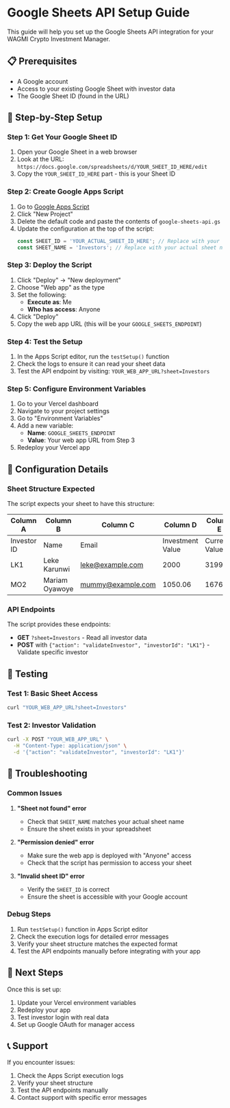 # Google Sheets API Setup Guide

This guide will help you set up the Google Sheets API integration for your WAGMI Crypto Investment Manager.

## 📋 Prerequisites

- A Google account
- Access to your existing Google Sheet with investor data
- The Google Sheet ID (found in the URL)

## 🚀 Step-by-Step Setup

### Step 1: Get Your Google Sheet ID

1. Open your Google Sheet in a web browser
2. Look at the URL: `https://docs.google.com/spreadsheets/d/YOUR_SHEET_ID_HERE/edit`
3. Copy the `YOUR_SHEET_ID_HERE` part - this is your Sheet ID

### Step 2: Create Google Apps Script

1. Go to [Google Apps Script](https://script.google.com/)
2. Click "New Project"
3. Delete the default code and paste the contents of `google-sheets-api.gs`
4. Update the configuration at the top of the script:
   ```javascript
   const SHEET_ID = 'YOUR_ACTUAL_SHEET_ID_HERE'; // Replace with your sheet ID
   const SHEET_NAME = 'Investors'; // Replace with your actual sheet name
   ```

### Step 3: Deploy the Script

1. Click "Deploy" → "New deployment"
2. Choose "Web app" as the type
3. Set the following:
   - **Execute as**: Me
   - **Who has access**: Anyone
4. Click "Deploy"
5. Copy the web app URL (this will be your `GOOGLE_SHEETS_ENDPOINT`)

### Step 4: Test the Setup

1. In the Apps Script editor, run the `testSetup()` function
2. Check the logs to ensure it can read your sheet data
3. Test the API endpoint by visiting: `YOUR_WEB_APP_URL?sheet=Investors`

### Step 5: Configure Environment Variables

1. Go to your Vercel dashboard
2. Navigate to your project settings
3. Go to "Environment Variables"
4. Add a new variable:
   - **Name**: `GOOGLE_SHEETS_ENDPOINT`
   - **Value**: Your web app URL from Step 3
5. Redeploy your Vercel app

## 🔧 Configuration Details

### Sheet Structure Expected

The script expects your sheet to have this structure:

| Column A | Column B | Column C | Column D | Column E | Column F |
|----------|----------|----------|----------|----------|----------|
| Investor ID | Name | Email | Investment Value | Current Value | Return % |
| LK1 | Leke Karunwi | leke@example.com | 2000 | 3199.60 | 60 |
| MO2 | Mariam Oyawoye | mummy@example.com | 1050.06 | 1676.71 | 60 |

### API Endpoints

The script provides these endpoints:

- **GET** `?sheet=Investors` - Read all investor data
- **POST** with `{"action": "validateInvestor", "investorId": "LK1"}` - Validate specific investor

## 🧪 Testing

### Test 1: Basic Sheet Access
```bash
curl "YOUR_WEB_APP_URL?sheet=Investors"
```

### Test 2: Investor Validation
```bash
curl -X POST "YOUR_WEB_APP_URL" \
  -H "Content-Type: application/json" \
  -d '{"action": "validateInvestor", "investorId": "LK1"}'
```

## 🚨 Troubleshooting

### Common Issues

1. **"Sheet not found" error**
   - Check that `SHEET_NAME` matches your actual sheet name
   - Ensure the sheet exists in your spreadsheet

2. **"Permission denied" error**
   - Make sure the web app is deployed with "Anyone" access
   - Check that the script has permission to access your sheet

3. **"Invalid sheet ID" error**
   - Verify the `SHEET_ID` is correct
   - Ensure the sheet is accessible with your Google account

### Debug Steps

1. Run `testSetup()` function in Apps Script editor
2. Check the execution logs for detailed error messages
3. Verify your sheet structure matches the expected format
4. Test the API endpoints manually before integrating with your app

## 🔄 Next Steps

Once this is set up:

1. Update your Vercel environment variables
2. Redeploy your app
3. Test investor login with real data
4. Set up Google OAuth for manager access

## 📞 Support

If you encounter issues:
1. Check the Apps Script execution logs
2. Verify your sheet structure
3. Test the API endpoints manually
4. Contact support with specific error messages